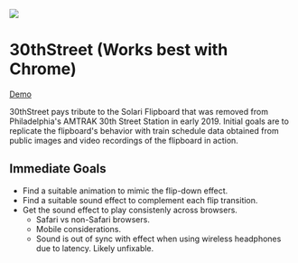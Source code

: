 ![](30thStreetScreenShot.png)

# 30thStreet (Works best with Chrome)

[Demo](https://juliuso.com/projects/30thStreet/)

30thStreet pays tribute to the Solari Flipboard that was removed from Philadelphia's AMTRAK 30th Street Station in early 2019. Initial goals are to replicate the flipboard's behavior with train schedule data obtained from public images and video recordings of the flipboard in action.

## Immediate Goals

* Find a suitable animation to mimic the flip-down effect.
* Find a suitable sound effect to complement each flip transition.
* Get the sound effect to play consistenly across browsers.
  * Safari vs non-Safari browsers.
  * Mobile considerations.
  * Sound is out of sync with effect when using wireless headphones due to latency. Likely unfixable.
